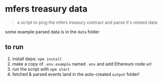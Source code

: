 # mfers treasury data

> a script to ping the mfers treasury contract and parse it's related data

some example parsed data is in the `data` folder

## to run

1. install deps: `npm install`
1. make a copy of `.env.example` named `.env` and add Ethereum node url
1. run the script with `npm start`
1. fetched & parsed events land in the auto-created `output` folder!
